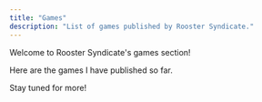 ```yaml
---
title: "Games"
description: "List of games published by Rooster Syndicate."
---
```


Welcome to Rooster Syndicate's games section!

Here are the games I have published so far.

Stay tuned for more!
